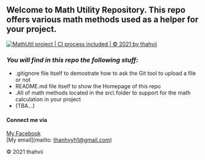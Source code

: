 ## Welcome to Math Utility Repository. This repo offers various math methods used as a helper for your project.

[![MathUtil project | CI process included | © 2021 by thahvii](https://github.com/thahvii/math.util/actions/workflows/mathutil-ci-actions.yml/badge.svg)](https://github.com/thahvii/math.util/actions/workflows/mathutil-ci-actions.yml)

### *_You will find in this repo the following stuff:_*
* .gitignore file itself to demostrate how to ask the Git tool to upload a file or not
* README.md file itself to show the Homepage of this repo
* .All of math methods located in the src\ folder to support for the math calculation in your project
* (TBA...)

#### Connect me via 
[My Facebook](https://www.facebook.com/v.vyvie24)  
[My email](mailto: thanhvyh1@gmail.com)

© 2021 thahvii



